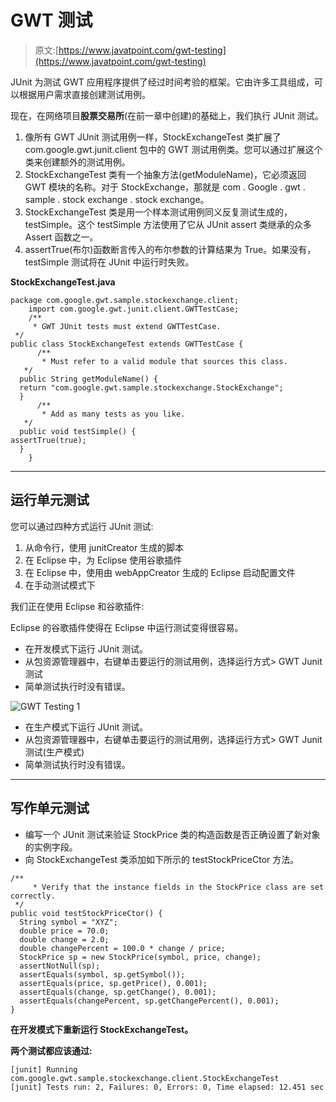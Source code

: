 # GWT 测试

> 原文:[https://www.javatpoint.com/gwt-testing](https://www.javatpoint.com/gwt-testing)

JUnit 为测试 GWT 应用程序提供了经过时间考验的框架。它由许多工具组成，可以根据用户需求直接创建测试用例。

现在，在网络项目**股票交易所**(在前一章中创建)的基础上，我们执行 JUnit 测试。

1.  像所有 GWT JUnit 测试用例一样，StockExchangeTest 类扩展了 com.google.gwt.junit.client 包中的 GWT 测试用例类。您可以通过扩展这个类来创建额外的测试用例。
2.  StockExchangeTest 类有一个抽象方法(getModuleName)，它必须返回 GWT 模块的名称。对于 StockExchange，那就是 com . Google . gwt . sample . stock exchange . stock exchange。
3.  StockExchangeTest 类是用一个样本测试用例同义反复测试生成的，testSimple。这个 testSimple 方法使用了它从 JUnit assert 类继承的众多 Assert 函数之一。
4.  assertTrue(布尔)函数断言传入的布尔参数的计算结果为 True。如果没有，testSimple 测试将在 JUnit 中运行时失败。

**StockExchangeTest.java**

```
package com.google.gwt.sample.stockexchange.client;
    import com.google.gwt.junit.client.GWTTestCase;
    /**
     * GWT JUnit tests must extend GWTTestCase.
 */
public class StockExchangeTest extends GWTTestCase {                       
      /**
       * Must refer to a valid module that sources this class.
   */
  public String getModuleName() {    
  return "com.google.gwt.sample.stockexchange.StockExchange";
  }
      /**
       * Add as many tests as you like.
   */
  public void testSimple() {                                              
assertTrue(true);
  }
    }

```

* * *

## 运行单元测试

您可以通过四种方式运行 JUnit 测试:

1.  从命令行，使用 junitCreator 生成的脚本
2.  在 Eclipse 中，为 Eclipse 使用谷歌插件
3.  在 Eclipse 中，使用由 webAppCreator 生成的 Eclipse 启动配置文件
4.  在手动测试模式下

我们正在使用 Eclipse 和谷歌插件:

Eclipse 的谷歌插件使得在 Eclipse 中运行测试变得很容易。

*   在开发模式下运行 JUnit 测试。
*   从包资源管理器中，右键单击要运行的测试用例，选择运行方式> GWT Junit 测试
*   简单测试执行时没有错误。

![GWT Testing 1](../Images/b3070f6dfb418a321fc2998e3598c785.png)

*   在生产模式下运行 JUnit 测试。
*   从包资源管理器中，右键单击要运行的测试用例，选择运行方式> GWT Junit 测试(生产模式)
*   简单测试执行时没有错误。

* * *

## 写作单元测试

*   编写一个 JUnit 测试来验证 StockPrice 类的构造函数是否正确设置了新对象的实例字段。
*   向 StockExchangeTest 类添加如下所示的 testStockPriceCtor 方法。

```
/**
     * Verify that the instance fields in the StockPrice class are set correctly.
 */
public void testStockPriceCtor() {
  String symbol = "XYZ";
  double price = 70.0;
  double change = 2.0;
  double changePercent = 100.0 * change / price;
  StockPrice sp = new StockPrice(symbol, price, change);
  assertNotNull(sp);
  assertEquals(symbol, sp.getSymbol());
  assertEquals(price, sp.getPrice(), 0.001);
  assertEquals(change, sp.getChange(), 0.001);
  assertEquals(changePercent, sp.getChangePercent(), 0.001);
}

```

**在开发模式下重新运行 StockExchangeTest。**

**两个测试都应该通过:**

```
[junit] Running com.google.gwt.sample.stockexchange.client.StockExchangeTest
[junit] Tests run: 2, Failures: 0, Errors: 0, Time elapsed: 12.451 sec

```